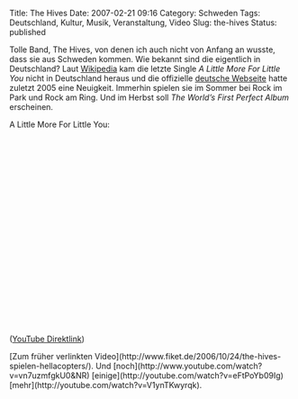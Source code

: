 Title: The Hives
Date: 2007-02-21 09:16
Category: Schweden
Tags: Deutschland, Kultur, Musik, Veranstaltung, Video
Slug: the-hives
Status: published

Tolle Band, The Hives, von denen ich auch nicht von Anfang an wusste,
dass sie aus Schweden kommen. Wie bekannt sind die eigentlich in
Deutschland? Laut [Wikipedia](http://de.wikipedia.org/wiki/The_Hives)
kam die letzte Single *A Little More For Little You* nicht in
Deutschland heraus und die offizielle [deutsche
Webseite](http://www.the-hives.de/) hatte zuletzt 2005 eine Neuigkeit.
Immerhin spielen sie im Sommer bei Rock im Park und Rock am Ring. Und im
Herbst soll *The World’s First Perfect Album* erscheinen.

<p>
A Little More For Little You:  

<object width="425" height="350">
<param name="movie" value="http://www.youtube.com/v/TLMqVDIA_mM"></param><param name="wmode" value="transparent"></param>

<embed src="http://www.youtube.com/v/TLMqVDIA_mM" type="application/x-shockwave-flash" wmode="transparent" width="425" height="350">
</embed>
</object>
  
([YouTube Direktlink](http://youtube.com/watch?v=TLMqVDIA_mM))

</p>
[Zum früher verlinkten
Video](http://www.fiket.de/2006/10/24/the-hives-spielen-hellacopters/).
Und [noch](http://www.youtube.com/watch?v=vn7uzmfgkU0&NR)
[einige](http://youtube.com/watch?v=eFtPoYb09Ig)
[mehr](http://youtube.com/watch?v=V1ynTKwyrqk).

